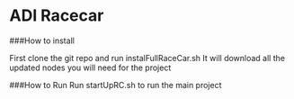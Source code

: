 # ADI Racecar

###How to install

First clone the git repo and run instalFullRaceCar.sh
It will download all the updated nodes you will need for the project

###How to Run
Run startUpRC.sh to run the main project
